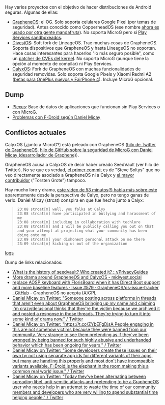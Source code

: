 Hay varios proyectos con el objetivo de hacer distribuciones de Android seguras. Algunas de ellas:

-   [GrapheneOS](https://grapheneos.org/): el OG. Solo soporta celulares Google Pixel (por temas de seguridad). Antes conocido como CopperheadOS (ese nombre [ahora es usado por otra gente mandafruta](https://grapheneos.org/history/copperheados)). No soporta MicroG pero si [Play Services sandboxeados](https://grapheneos.org/usage#sandboxed-google-play).
-   [DivestOS](https://divestos.org/): Soft fork de LineageOS. Trae muchas cosas de GrapheneOS. Soporta dispositivos que GrapheneOS y hasta LineageOS no soportan. Hace cosas interesantes para hacerlos "lo más seguro posible", como un [patcher de CVEs del kernel](https://gitlab.com/divested-mobile/cve_checker). No soporta MicroG (aunque tiene la opción al momento de compilar) ni Play Services.
-   [CalyxOS](https://calyxos.org/): Fork de GrapheneOS con muchas funcionalidades de seguridad removidas. Solo soporta Google Pixels y Xiaomi Redmi A2 ([betas para OnePlus nuevos y FairPhone 4](https://calyxos.org/news/2022/05/04/fp-op-may-update/)). Incluye MicroG opcional.

## Dump

-   [Plexus](https://plexus.techlore.tech/): Base de datos de aplicaciones que funcionan sin Play Services o con MicroG.
-   [Problemas con F-Droid según Daniel Micay](https://github.com/GrapheneOS/Camera/issues/227#issuecomment-1147386415)

## Conflictos actuales

CalyxOS (¿junto a MicroG?) está peleado con GrapheneOS ([hilo de Twitter de GrapheneOS](https://web.archive.org/web/20220430044111/https://twitter.com/GrapheneOS/status/1520193441770188810), [hilo de GitHub sobre la seguridad de MicroG con Daniel Micay (desarrollador de Graphene)](https://web.archive.org/web/20210808002006/https://github.com/microg/GmsCore/issues/1467)).

GrapheneOS acusa a CalyxOS de decir haber creado SeedVault (ver hilo de Twitter). No se que es verdad, [el primer commit](https://github.com/seedvault-app/seedvault/commits/android12?after=e26081fcfa61231b01ee80c102d61999e3ab03f3+629&branch=android12&qualified_name=refs%2Fheads%2Fandroid12) es de "Steve Soltys" que no veo directamente asociado a GrapheneOS ni a Calyx y [el mayor contribuidor](https://github.com/seedvault-app/seedvault/graphs/contributors) ("Torsten Grote") tampoco.

Hay mucho lore y drama, [este video de 53 minutos(!) habla más sobre este](https://vid.puffyan.us/watch?v=Dx7CZ-2Bajg) aparentemente desde la perspectiva de Calyx, pero no tengo ganas de verlo. Daniel Micay (strcat) conspira en que fue hecho junto a Calyx:

>```
>23:08 strcat[m] well, you folks at Calyx
>23:08 strcat[m] have participated in bullying and harassment of me
>23:08 strcat[m] including in collaboration with techlore
>23:08 strcat[m] and I will be publicly calling you out on that and your attempt at projecting what your community has been doing onto me
>23:09 strcat[m] your dishonest personal attack on me there
>23:09 strcat[m] kicking us out of the organization
>```

[logs](https://web.archive.org/web/20210403012439/https://freenode.logbot.info/AOSPAlliance/20201211)

Dump de links relacionados:
-   [What is the history of seedvault? Who created it? : r/PrivacyGuides](https://old.reddit.com/r/PrivacyGuides/comments/t8moav/what_is_the_history_of_seedvault_who_created_it/)
-   [More drama around GrapheneOS and CalyxOS - midwest.social](https://midwest.social/post/2467)
-   [replace AOSP keyboard with FlorisBoard when it has Direct Boot support and more baseline features · Issue #579 · GrapheneOS/os-issue-tracker · GitHub](https://github.com/GrapheneOS/os-issue-tracker/issues/579) - GrapheneOS no acepta (A)GPL
-   [Daniel Micay on Twitter: "Someone posting across platforms in threads that aren't even about GrapheneOS bringing up my name and claiming I'm crazy/delusional thinks that they're the victim because we archived it and posted a response in those threads. They're trying to turn it into some kind of drama now." / Twitter](https://mobile.twitter.com/DanielMicay/status/1520227741374812161)
-   [Daniel Micay on Twitter: "https://t.co/ZYbEFgDjsA People engaging in this are not somehow victims because they were banned from our community. Very strange to see them pretending as if they've been wronged by being banned for such highly abusive and underhanded behavior which has been ongoing for years." / Twitter](https://mobile.twitter.com/DanielMicay/status/1518262412482334722)
-   [Daniel Micay on Twitter: "Some developers create these issues on their own by not using separate app ids for different variants of their apps, but many are handling this properly and most don't have incompatible variants available. F-Droid is the elephant in the room making this a common real world issue." / Twitter](https://mobile.twitter.com/DanielMicay/status/1517191368338456581)
-   [Daniel Micay on Twitter: "Today they've been alternating between spreading libel, anti-semitic attacks and pretending to be a GrapheneOS user who needs help in an attempt to waste the time of our community members and developers who are very willing to spend substantial time helping people." / Twitter](https://mobile.twitter.com/DanielMicay/status/1511641020089479175)
